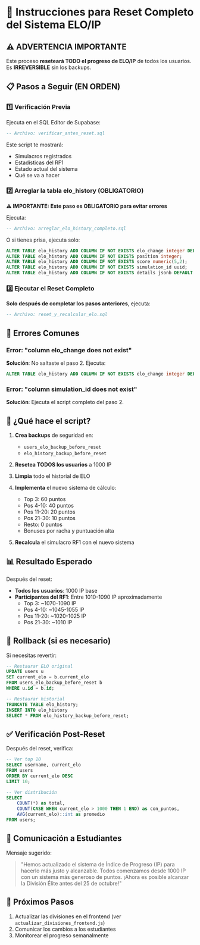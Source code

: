 # 🔄 Instrucciones para Reset Completo del Sistema ELO/IP

## ⚠️ ADVERTENCIA IMPORTANTE
Este proceso **reseteará TODO el progreso de ELO/IP** de todos los usuarios. Es **IRREVERSIBLE** sin los backups.

## 📋 Pasos a Seguir (EN ORDEN)

### 1️⃣ Verificación Previa
Ejecuta en el SQL Editor de Supabase:
```sql
-- Archivo: verificar_antes_reset.sql
```
Este script te mostrará:
- Simulacros registrados
- Estadísticas del RF1
- Estado actual del sistema
- Qué se va a hacer

### 2️⃣ Arreglar la tabla elo_history (OBLIGATORIO)
**⚠️ IMPORTANTE: Este paso es OBLIGATORIO para evitar errores**

Ejecuta:
```sql
-- Archivo: arreglar_elo_history_completo.sql
```

O si tienes prisa, ejecuta solo:
```sql
ALTER TABLE elo_history ADD COLUMN IF NOT EXISTS elo_change integer DEFAULT 0;
ALTER TABLE elo_history ADD COLUMN IF NOT EXISTS position integer;
ALTER TABLE elo_history ADD COLUMN IF NOT EXISTS score numeric(5,2);
ALTER TABLE elo_history ADD COLUMN IF NOT EXISTS simulation_id uuid;
ALTER TABLE elo_history ADD COLUMN IF NOT EXISTS details jsonb DEFAULT '{}';
```

### 3️⃣ Ejecutar el Reset Completo
**Solo después de completar los pasos anteriores**, ejecuta:
```sql
-- Archivo: reset_y_recalcular_elo.sql
```

## 🚨 Errores Comunes

### Error: "column elo_change does not exist"
**Solución**: No saltaste el paso 2. Ejecuta:
```sql
ALTER TABLE elo_history ADD COLUMN IF NOT EXISTS elo_change integer DEFAULT 0;
```

### Error: "column simulation_id does not exist"
**Solución**: Ejecuta el script completo del paso 2.

## 🎯 ¿Qué hace el script?

1. **Crea backups** de seguridad en:
   - `users_elo_backup_before_reset`
   - `elo_history_backup_before_reset`

2. **Resetea TODOS los usuarios** a 1000 IP

3. **Limpia** todo el historial de ELO

4. **Implementa** el nuevo sistema de cálculo:
   - Top 3: 60 puntos
   - Pos 4-10: 40 puntos
   - Pos 11-20: 20 puntos
   - Pos 21-30: 10 puntos
   - Resto: 0 puntos
   - Bonuses por racha y puntuación alta

5. **Recalcula** el simulacro RF1 con el nuevo sistema

## 📊 Resultado Esperado

Después del reset:
- **Todos los usuarios**: 1000 IP base
- **Participantes del RF1**: Entre 1010-1090 IP aproximadamente
  - Top 3: ~1070-1090 IP
  - Pos 4-10: ~1045-1055 IP
  - Pos 11-20: ~1020-1025 IP
  - Pos 21-30: ~1010 IP

## 🔄 Rollback (si es necesario)

Si necesitas revertir:
```sql
-- Restaurar ELO original
UPDATE users u
SET current_elo = b.current_elo
FROM users_elo_backup_before_reset b
WHERE u.id = b.id;

-- Restaurar historial
TRUNCATE TABLE elo_history;
INSERT INTO elo_history
SELECT * FROM elo_history_backup_before_reset;
```

## ✅ Verificación Post-Reset

Después del reset, verifica:
```sql
-- Ver top 10
SELECT username, current_elo 
FROM users 
ORDER BY current_elo DESC 
LIMIT 10;

-- Ver distribución
SELECT 
    COUNT(*) as total,
    COUNT(CASE WHEN current_elo > 1000 THEN 1 END) as con_puntos,
    AVG(current_elo)::int as promedio
FROM users;
```

## 📢 Comunicación a Estudiantes

Mensaje sugerido:
> "Hemos actualizado el sistema de Índice de Progreso (IP) para hacerlo más justo y alcanzable. Todos comenzamos desde 1000 IP con un sistema más generoso de puntos. ¡Ahora es posible alcanzar la División Élite antes del 25 de octubre!"

## 🚀 Próximos Pasos

1. Actualizar las divisiones en el frontend (ver `actualizar_divisiones_frontend.js`)
2. Comunicar los cambios a los estudiantes
3. Monitorear el progreso semanalmente 
